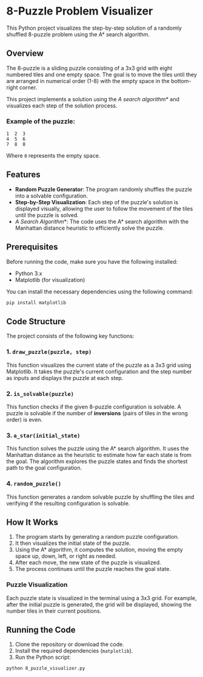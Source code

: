 
# 8-Puzzle Problem Visualizer

This Python project visualizes the step-by-step solution of a randomly shuffled 8-puzzle problem using the A* search algorithm.

## Overview

The 8-puzzle is a sliding puzzle consisting of a 3x3 grid with eight numbered tiles and one empty space. The goal is to move the tiles until they are arranged in numerical order (1-8) with the empty space in the bottom-right corner.

This project implements a solution using the **A* search algorithm** and visualizes each step of the solution process.

### Example of the puzzle:

```
1  2  3
4  5  6
7  8  0
```

Where `0` represents the empty space.

## Features

- **Random Puzzle Generator**: The program randomly shuffles the puzzle into a solvable configuration.
- **Step-by-Step Visualization**: Each step of the puzzle's solution is displayed visually, allowing the user to follow the movement of the tiles until the puzzle is solved.
- **A* Search Algorithm**: The code uses the A* search algorithm with the Manhattan distance heuristic to efficiently solve the puzzle.

## Prerequisites

Before running the code, make sure you have the following installed:

- Python 3.x
- Matplotlib (for visualization)

You can install the necessary dependencies using the following command:

```bash
pip install matplotlib
```

## Code Structure

The project consists of the following key functions:

### 1. `draw_puzzle(puzzle, step)`
This function visualizes the current state of the puzzle as a 3x3 grid using Matplotlib. It takes the puzzle's current configuration and the step number as inputs and displays the puzzle at each step.

### 2. `is_solvable(puzzle)`
This function checks if the given 8-puzzle configuration is solvable. A puzzle is solvable if the number of **inversions** (pairs of tiles in the wrong order) is even.

### 3. `a_star(initial_state)`
This function solves the puzzle using the A* search algorithm. It uses the Manhattan distance as the heuristic to estimate how far each state is from the goal. The algorithm explores the puzzle states and finds the shortest path to the goal configuration.

### 4. `random_puzzle()`
This function generates a random solvable puzzle by shuffling the tiles and verifying if the resulting configuration is solvable.

## How It Works

1. The program starts by generating a random puzzle configuration.
2. It then visualizes the initial state of the puzzle.
3. Using the A* algorithm, it computes the solution, moving the empty space up, down, left, or right as needed.
4. After each move, the new state of the puzzle is visualized.
5. The process continues until the puzzle reaches the goal state.

### Puzzle Visualization

Each puzzle state is visualized in the terminal using a 3x3 grid. For example, after the initial puzzle is generated, the grid will be displayed, showing the number tiles in their current positions.

## Running the Code

1. Clone the repository or download the code.
2. Install the required dependencies (`matplotlib`).
3. Run the Python script:

```bash
python 8_puzzle_visualizer.py
```
